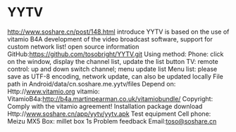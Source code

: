 # YYTV
http://www.soshare.cn/post/148.html
introduce
YYTV is based on the use of vitamio B4A development of the video broadcast software, support for custom network list!
open source information
GitHub:https://github.com/tosobright/YYTV.git
Using method:
Phone: click on the window, display the channel list, update the list button
TV: remote control: up and down switch channel; menu update list
Menu list: please save as UTF-8 encoding, network update, can also be updated locally
File path in Android/data/cn.soshare.me.yytv/files
Depend on:
Http://www.vitamio.org vitamio:
VitamioB4a:http://b4a.martinpearman.co.uk/vitamiobundle/
Copyright:
Comply with the vitamio agreement!
Installation package download
Http://www.soshare.cn/app/yytv/yytv.apk
Test equipment
Cell phone: Meizu MX5
Box: millet box 1s
Problem feedback
Email:toso@soshare.cn
